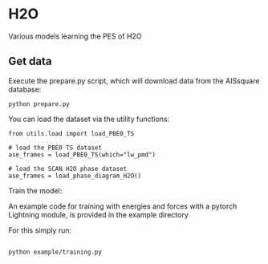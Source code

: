 # H2O
Various models learning the PES of H2O


## Get data

Execute the prepare.py script, which will download data from the AISsquare database:

```
python prepare.py
```

You can load the dataset via the utility functions:
```
from utils.load import load_PBE0_TS

# load the PBE0 TS dataset
ase_frames = load_PBE0_TS(which="lw_pmd")

# load the SCAN H2O phase dataset
ase_frames = load_phase_diagram_H2O()

```

Train the model:

An example code for training with energies and forces
with a pytorch Lightning module, is provided in the example directory

For this simply run:

```

python example/training.py

```